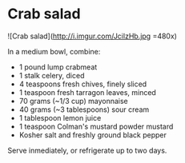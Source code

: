 Crab salad
==========

![Crab salad](http://i.imgur.com/JcilzHb.jpg =480x)

In a medium bowl, combine:

- 1 pound lump crabmeat
- 1 stalk celery, diced
- 4 teaspoons fresh chives, finely sliced
- 1 teaspoon fresh tarragon leaves, minced
- 70 grams (~1/3 cup) mayonnaise
- 40 grams (~3 tablespoons) sour cream
- 1 tablespoon lemon juice
- 1 teaspoon Colman's mustard powder mustard
- Kosher salt and freshly ground black pepper

Serve inmediately, or refrigerate up to two days.

